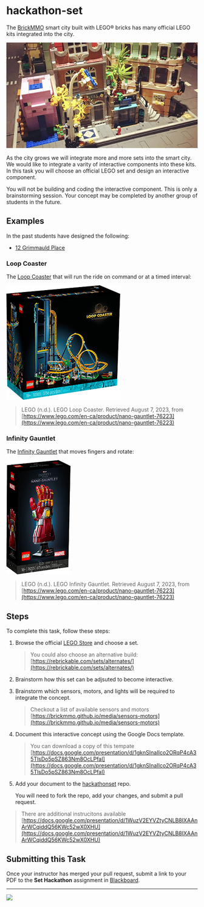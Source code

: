 # hackathon-set

<style>@import url("//readme.codeadam.ca/readme.css");</style>

The [BrickMMO](http://brickmmo.com/) smart city built with LEGO® bricks has many official LEGO kits integrated into the city.

![BrickMMO City](images/brickmmo.png)

As the city grows we will integrate more and more sets into the smart city. We would like to integrate a varity of interactive components into these kits. In this task you will choose an official LEGO set and design an interactive component.

You will not be building and coding the interactive component. This is only a brainstorming session. Your concept may be completed by another group of students in the future.

## Examples

In the past students have designed the following:

- [12 Grimmauld Place](12-grimmauld-place.markdown)

### Loop Coaster

The [Loop Coaster](https://www.lego.com/en-ca/product/loop-coaster-10303) that will run the ride on command or at a timed interval:

![LEGO Loop Coaster](images/lego-coaster.png)

> LEGO (n.d.). LEGO Loop Coaster. Retrieved August 7, 2023, from [https://www.lego.com/en-ca/product/nano-gauntlet-76223](https://www.lego.com/en-ca/product/nano-gauntlet-76223)

### Infinity Gauntlet

The [Infinity Gauntlet](https://www.lego.com/en-ca/product/nano-gauntlet-76223) that moves fingers and rotate:

![LEGO Loop Coaster](images/lego-infinity.png)

> LEGO (n.d.). LEGO Infinity Gauntlet. Retrieved August 7, 2023, from [https://www.lego.com/en-ca/product/nano-gauntlet-76223](https://www.lego.com/en-ca/product/nano-gauntlet-76223)

## Steps

To complete this task, follow these steps:

1. Browse the official [LEGO Store](https://www.lego.com/en-ca/themes) and choose a set.

   > You could also choose an alternative build:  
   > [https://rebrickable.com/sets/alternates/](https://rebrickable.com/sets/alternates/)

2. Brainstorm how this set can be adjsuted to become interactive.
3. Brainstorm which sensors, motors, and lights will be required to integrate the concept.

   > Checkout a list of available sensors and motors  
   > [https://brickmmo.github.io/media/sensors-motors](https://brickmmo.github.io/media/sensors-motors)

4. Document this interactive concept using the Google Docs template.

   > You can download a copy of this tempate  
   > [https://docs.google.com/presentation/d/1gknSInaIIco2ORqP4cA35TlsDo5pSZ863Nm8OcLPfaI](https://docs.google.com/presentation/d/1gknSInaIIco2ORqP4cA35TlsDo5pSZ863Nm8OcLPfaI)

5. Add your document to the [hackathonset](https://github.com/BrickMMO/hackathon-set.git) repo.

   You will need to fork the repo, add your changes, and submit a pull request.

> There are additional instrucitons available  
> [https://docs.google.com/presentation/d/1WuzV2EYVZtyCNLB8IXAAnArWCqiddQ56KWc52wX0XHU](https://docs.google.com/presentation/d/1WuzV2EYVZtyCNLB8IXAAnArWCqiddQ56KWc52wX0XHU)

## Submitting this Task

Once your instructor has merged your pull request, submit a link to your PDF to the **Set Hackathon** assignment in [Blackboard](https://learn.humber.ca/).

---

<a href="https://brickmmo.com">
<img src="https://brickmmo.com/images/brickmmo-logo-horizontal.jpg" width="100">
</a>
